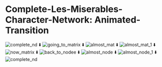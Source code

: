 # Complete-Les-Miserables-Character-Network: Animated-Transition

![complete_nd](https://user-images.githubusercontent.com/123378149/233771249-6cadc26f-aee5-49bf-bfa8-0e8abf3240ea.png)
⬇️
![going_to_matrix](https://user-images.githubusercontent.com/123378149/233772079-2cdf01b9-3f48-4833-b7d4-5d45f7c1280f.png)
⬇️
![almost_mat](https://user-images.githubusercontent.com/123378149/233772090-1a86414f-dda1-4f53-ab8a-8960b2850997.png)
⬇️
![almost_mat_1](https://user-images.githubusercontent.com/123378149/233772097-22e5b5f4-c6e4-491d-af63-bcb47fad2b84.png)
⬇️
![now_matrix](https://user-images.githubusercontent.com/123378149/233772102-280fc3d5-b39d-4116-bd3a-0562303abf94.png)
⬇️
![back_to_nodee](https://user-images.githubusercontent.com/123378149/233772909-d3f5bea5-2827-41b9-8cc7-0ddc0d8cd265.png)
⬇️
![almost_node](https://user-images.githubusercontent.com/123378149/233772919-25643dfc-7951-4996-ab3b-f42124d5e78e.png)
⬇️
![almost_node_1](https://user-images.githubusercontent.com/123378149/233772928-b029b581-f990-4542-a90c-bf89107bb09a.png)
⬇️
![complete_nd](https://user-images.githubusercontent.com/123378149/233771249-6cadc26f-aee5-49bf-bfa8-0e8abf3240ea.png)


